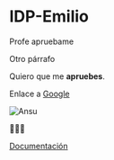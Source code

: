 # IDP-Emilio

Profe apruebame

Otro párrafo

Quiero que me **apruebes**.

Enlace a [Google](https://www.google.com)

![Ansu](https://www.coloressports.com/wp-content/uploads/2020/11/ansu-fati-tendra-4-meses.jpg)

:money_mouth_face::money_mouth_face::money_mouth_face:

[Documentación](DOCS.md/Index.md)